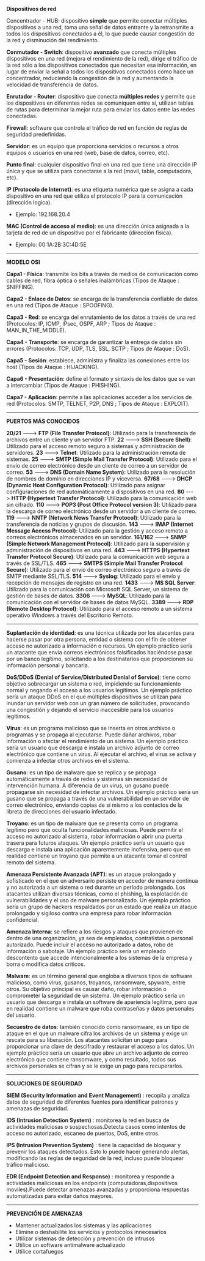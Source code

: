 **Dispositivos de red**

Concentrador - HUB: dispositivo **simple** que permite conectar múltiples dispositivos a una red, toma una señal de datos entrante y la retransmite a todos los dispositivos conectados a él, lo que puede causar congestión de la red y disminución del rendimiento.

**Conmutador - Switch**: dispositivo **avanzado** que conecta múltiples dispositivos en una red (mejora el rendimiento de la red), dirige el tráfico de la red sólo a los dispositivos conectados que necesitan esa información, en lugar de enviar la señal a todos los dispositivos conectados como hace un concentrador, reduciendo la congestión de la red y aumentando la velocidad de transferencia de datos.

**Enrutador - Router**: dispositivo que conecta **múltiples redes** y permite que los dispositivos en diferentes redes se comuniquen entre sí, utilizan tablas de rutas para determinar la mejor ruta para enviar los datos entre las redes conectadas.

**Firewall**: software que controla el tráfico de red en función de reglas de seguridad predefinidas.

**Servidor**: es un equipo que proporciona servicios o recursos a otros equipos o usuarios en una red (web, base de datos, correo, etc).

**Punto final**: cualquier dispositivo final en una red que tiene una dirección IP única y que se utiliza para conectarse a la red (movil, table, computadora, etc).

**IP (Protocolo de Internet)**: es una etiqueta numérica que se asigna a cada dispositivo en una red que utiliza el protocolo IP para la comunicación (dirección logica). 

- Ejemplo: 192.168.20.4

**MAC (Control de acceso al medio)**: es una dirección única asignada a la tarjeta de red de un dispositivo por el fabricante (dirección fisica). 

- Ejemplo: 00:1A:2B:3C:4D:5E
---
**MODELO OSI**

**Capa1 - Física**: transmite los bits a través de medios de comunicación como cables de red, fibra óptica o señales inalámbricas (Tipos de Ataque : SNIFFING).

**Capa2 - Enlace de Datos**: se encarga de la transferencia confiable de datos en una red (Tipos de Ataque : SPOOFING).

**Capa3 - Red**: se encarga del enrutamiento de los datos a través de una red (Protocolos: IP, ICMP, IPsec, OSPF, ARP ; Tipos de Ataque : MAN_IN_THE_MIDDLE).

**Capa4 - Transporte**: se encarga de garantizar la entrega de datos sin errores (Protocolos: TCP, UDP, TLS, SSL, SCTP ; Tipos de Ataque : DoS).

**Capa5 - Sesión**: establece, administra y finaliza las conexiones entre los host (Tipos de Ataque : HIJACKING).

**Capa6 - Presentación**: define el formato y sintaxis de los datos que se van a intercambiar (Tipos de Ataque : PHISHING).

**Capa7 - Aplicación**: permite a las aplicaciones acceder a los servicios de red (Protocolos: SMTP, TELNET, P2P, DNS ; Tipos de Ataque : EXPLOIT).

-----

**PUERTOS MÁS CONOCIDOS**

**20/21** ---> **FTP (File Transfer Protocol)**: Utilizado para la transferencia de archivos entre un cliente y un servidor FTP.
**22** ---> **SSH (Secure Shell)**: Utilizado para el acceso remoto seguro a sistemas y administración de servidores.
**23** ---> **Telnet**: Utilizado para la administración remota de sistemas.
**25** ---> **SMTP (Simple Mail Transfer Protocol)**: Utilizado para el envío de correo electrónico desde un cliente de correo a un servidor de correo.
**53** ---> **DNS (Domain Name System)**: Utilizado para la resolución de nombres de dominio en direcciones IP y viceversa.
**67/68** ---> **DHCP (Dynamic Host Configuration Protocol)**: Utilizado para asignar configuraciones de red automáticamente a dispositivos en una red.
**80** ---> **HTTP (Hypertext Transfer Protocol)**: Utilizado para la comunicación web sin cifrado.
**110** ---> **POP3 (Post Office Protocol version 3)**: Utilizado para la descarga de correo electrónico desde un servidor a un cliente de correo.
**119** ---> **NNTP (Network News Transfer Protocol)**: Utilizado para la transferencia de noticias y grupos de discusión.
**143** ---> **IMAP (Internet Message Access Protocol)**: Utilizado para la gestión y acceso remoto a correos electrónicos almacenados en un servidor.
**161/162** ---> **SNMP (Simple Network Management Protocol)**: Utilizado para la supervisión y administración de dispositivos en una red.
**443** ---> **HTTPS (Hypertext Transfer Protocol Secure)**: Utilizado para la comunicación web segura a través de SSL/TLS.
**465** ---> **SMTPS (Simple Mail Transfer Protocol Secure)**: Utilizado para el envío de correo electrónico seguro a través de SMTP mediante SSL/TLS.
**514** ---> **Syslog**: Utilizado para el envío y recepción de mensajes de registro en una red.
**1433** ---> **MS SQL Server**: Utilizado para la comunicación con Microsoft SQL Server, un sistema de gestión de bases de datos.
**3306** ---> **MySQL**: Utilizado para la comunicación con el servidor de bases de datos MySQL.
**3389** ---> **RDP (Remote Desktop Protocol)**: Utilizado para el acceso remoto a un sistema operativo Windows a través del Escritorio Remoto.

-----

**Suplantación de identidad**: es una técnica utilizada por los atacantes para hacerse pasar por otra persona, entidad o sistema con el fin de obtener acceso no autorizado a información o recursos. Un ejemplo práctico sería un atacante que envía correos electrónicos falsificados haciéndose pasar por un banco legítimo, solicitando a los destinatarios que proporcionen su información personal y bancaria.

**DoS/DDoS (Denial of Service/Distributed Denial of Service)**: tiene como objetivo sobrecargar un sistema o red, impidiendo su funcionamiento normal y negando el acceso a los usuarios legítimos. Un ejemplo práctico sería un ataque DDoS en el que múltiples dispositivos se utilizan para inundar un servidor web con un gran número de solicitudes, provocando una congestión y dejando el servicio inaccesible para los usuarios legítimos.

**Virus**: es un programa malicioso que se inserta en otros archivos o programas y se propaga al ejecutarse. Puede dañar archivos, robar información o afectar el rendimiento de un sistema. Un ejemplo práctico sería un usuario que descarga e instala un archivo adjunto de correo electrónico que contiene un virus. Al ejecutar el archivo, el virus se activa y comienza a infectar otros archivos en el sistema.

**Gusano**: es un tipo de malware que se replica y se propaga automáticamente a través de redes y sistemas sin necesidad de intervención humana. A diferencia de un virus, un gusano puede propagarse sin necesidad de infectar archivos. Un ejemplo práctico sería un gusano que se propaga a través de una vulnerabilidad en un servidor de correo electrónico, enviando copias de sí mismo a los contactos de la libreta de direcciones del usuario infectado.

**Troyano**: es un tipo de malware que se presenta como un programa legítimo pero que oculta funcionalidades maliciosas. Puede permitir el acceso no autorizado al sistema, robar información o abrir una puerta trasera para futuros ataques. Un ejemplo práctico sería un usuario que descarga e instala una aplicación aparentemente inofensiva, pero que en realidad contiene un troyano que permite a un atacante tomar el control remoto del sistema.

**Amenaza Persistente Avanzada (APT)**: es un ataque prolongado y sofisticado en el que un adversario persiste en acceder de manera continua y no autorizada a un sistema o red durante un período prolongado. Los atacantes utilizan diversas técnicas, como el phishing, la explotación de vulnerabilidades y el uso de malware personalizado. Un ejemplo práctico sería un grupo de hackers respaldados por un estado que realiza un ataque prolongado y sigiloso contra una empresa para robar información confidencial.

**Amenaza Interna**: se refiere a los riesgos y ataques que provienen de dentro de una organización, ya sea de empleados, contratistas o personal autorizado. Puede incluir el acceso no autorizado a datos, robo de información o sabotaje. Un ejemplo práctico sería un empleado descontento que accede intencionalmente a los sistemas de la empresa y borra o modifica datos críticos.

**Malware**: es un término general que engloba a diversos tipos de software malicioso, como virus, gusanos, troyanos, ransomware, spyware, entre otros. Su objetivo principal es causar daño, robar información o comprometer la seguridad de un sistema. Un ejemplo práctico sería un usuario que descarga e instala un software de apariencia legítima, pero que en realidad contiene un malware que roba contraseñas y datos personales del usuario.

**Secuestro de datos**: también conocido como ransomware, es un tipo de ataque en el que un malware cifra los archivos de un sistema y exige un rescate para su liberación. Los atacantes solicitan un pago para proporcionar una clave de descifrado y restaurar el acceso a los datos. Un ejemplo práctico sería un usuario que abre un archivo adjunto de correo electrónico que contiene ransomware, y como resultado, todos sus archivos personales se cifran y se le exige un pago para recuperarlos.

-----

**SOLUCIONES DE SEGURIDAD**

**SIEM (Security Information and Event Management)** : recopila y analiza datos de seguridad de diferentes fuentes para identificar patrones y amenazas de seguridad.

**IDS (Intrusion Detection System)** : monitorea la red en busca de actividades maliciosas o sospechosas.Detecta casos como intentos de acceso no autorizado, escaneo de puertos, DoS, entre otros.

**IPS (Intrusion Prevention System)** : tiene la capacidad de bloquear y prevenir los ataques detectados.
Esto lo puede hacer generando alertas, modificando las reglas de seguridad de la red, incluso puede bloquear tráfico malicioso.

**EDR (Endpoint Detection and Response)** : monitorea y responde a actividades maliciosas en los endpoints (computadoras,dispositivos moviles).Puede detectar amenazas avanzadas y proporciona respuestas automatizadas para evitar daños mayores.

----

**PREVENCIÓN DE AMENAZAS**

- Mantener actualizados los sistemas y las aplicaciones
- Elimine o deshabilite los servicios y protocolos innecesarios
- Utilizar sistemas de detección y prevención de intrusos
- Utilice un software antimalware actualizado
- Utilice cortafuegos
